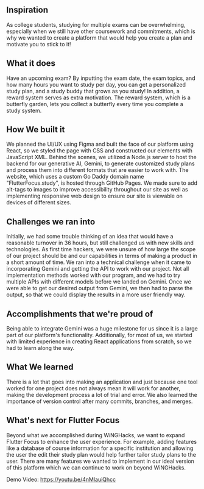 ## Inspiration
As college students, studying for multiple exams can be overwhelming, especially when we still have other coursework and commitments, which is why we wanted to create a platform that would help you create a plan and motivate you to stick to it!

## What it does
Have an upcoming exam? By inputting the exam date, the exam topics, and how many hours you want to study per day, you can get a personalized study plan, and a study buddy that grows as you study! In addition, a reward system serves as extra motivation. The reward system, which is a butterfly garden, lets you collect a butterfly every time you complete a study system.

## How We built it
We planned the UI/UX using Figma and built the face of our platform using React, so we styled the page with CSS and constructed our elements with JavaScript XML. Behind the scenes, we utilized a Node.js server to host the backend for our generative AI, Gemini, to generate customized study plans and process them into different formats that are easier to work with. The website, which uses a custom Go Daddy domain name "FlutterFocus.study", is hosted through GitHub Pages. We made sure to add  alt-tags to images to improve accessibility throughout our site as well as implementing responsive web design to ensure our site is viewable on devices of different sizes.

## Challenges we ran into
Initially, we had some trouble thinking of an idea that would have a reasonable turnover in 36 hours, but still challenged us with new skills and technologies. As first time hackers, we were unsure of how large the scope of our project should be and our capabilities in terms of making a product in a short amount of time. We ran into a technical challenge when it came to incorporating Gemini and getting the API to work with our project. Not all implementation methods worked with our program, and we had to try multiple APIs with different models before we landed on Gemini. Once we were able to get our desired output from Gemini, we then had to parse the output, so that we could display the results in a more user friendly way. 

## Accomplishments that we're proud of
Being able to integrate Gemini was a huge milestone for us since it is a large part of our platform's functionality. Additionally, for most of us, we started with limited experience in creating React applications from scratch, so we had to learn along the way.  

## What We learned
There is a lot that goes into making an application and just because one tool worked for one project does not always mean it will work for another, making the development process a lot of trial and error. We also learned the importance of version control after many commits, branches, and merges.

## What's next for Flutter Focus
Beyond what we accomplished during WiNGHacks, we want to expand Flutter Focus to enhance the user experience. For example, adding features like a database of course information for a specific institution and allowing the user the edit their study plan would help further tailor study plans to the user. There are many features we wanted to implement in our ideal version of this platform which we can continue to work on beyond WiNGHacks.

Demo Video:
https://youtu.be/4nMlauiQhcc
